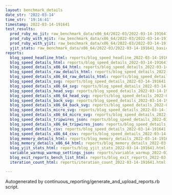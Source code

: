```yaml
---
layout: benchmark_details
date_str: '2022-03-14'
time_str: '19:16:41'
timestamp: 2022-03-14-191641
test_results:
  prod_ruby_no_jit: raw_benchmark_data/x86_64/2022-03/2022-03-14-191641_basic_benchmark_prod_ruby_no_jit.json
  prod_ruby_with_mjit: raw_benchmark_data/x86_64/2022-03/2022-03-14-191641_basic_benchmark_prod_ruby_with_mjit.json
  prod_ruby_with_yjit: raw_benchmark_data/x86_64/2022-03/2022-03-14-191641_basic_benchmark_prod_ruby_with_yjit.json
  yjit_stats: raw_benchmark_data/x86_64/2022-03/2022-03-14-191641_basic_benchmark_yjit_stats.json
reports:
  blog_speed_headline_html: reports/blog_speed_headline_2022-03-14-191641.html
  blog_speed_details_html: reports/blog_speed_details_2022-03-14-191641.html
  blog_speed_details_x86_64_html: reports/blog_speed_details_2022-03-14-191641.x86_64.html
  blog_speed_details_raw_details_html: reports/blog_speed_details_2022-03-14-191641.raw_details.html
  blog_speed_details_x86_64_raw_details_html: reports/blog_speed_details_2022-03-14-191641.x86_64.raw_details.html
  blog_speed_details_svg: reports/blog_speed_details_2022-03-14-191641.svg
  blog_speed_details_x86_64_svg: reports/blog_speed_details_2022-03-14-191641.x86_64.svg
  blog_speed_details_head_svg: reports/blog_speed_details_2022-03-14-191641.head.svg
  blog_speed_details_x86_64_head_svg: reports/blog_speed_details_2022-03-14-191641.x86_64.head.svg
  blog_speed_details_back_svg: reports/blog_speed_details_2022-03-14-191641.back.svg
  blog_speed_details_x86_64_back_svg: reports/blog_speed_details_2022-03-14-191641.x86_64.back.svg
  blog_speed_details_micro_svg: reports/blog_speed_details_2022-03-14-191641.micro.svg
  blog_speed_details_x86_64_micro_svg: reports/blog_speed_details_2022-03-14-191641.x86_64.micro.svg
  blog_speed_details_tripwires_json: reports/blog_speed_details_2022-03-14-191641.tripwires.json
  blog_speed_details_x86_64_tripwires_json: reports/blog_speed_details_2022-03-14-191641.x86_64.tripwires.json
  blog_speed_details_csv: reports/blog_speed_details_2022-03-14-191641.csv
  blog_speed_details_x86_64_csv: reports/blog_speed_details_2022-03-14-191641.x86_64.csv
  blog_memory_details_html: reports/blog_memory_details_2022-03-14-191641.html
  blog_memory_details_x86_64_html: reports/blog_memory_details_2022-03-14-191641.x86_64.html
  blog_yjit_stats_html: reports/blog_yjit_stats_2022-03-14-191641.html
  variable_warmup_warmup_settings_json: reports/variable_warmup_2022-03-14-191641.warmup_settings.json
  blog_exit_reports_bench_list_html: reports/blog_exit_reports_2022-03-14-191641.bench_list.html
  iteration_count_html: reports/iteration_count_2022-03-14-191641.html

---
```

Autogenerated by continuous_reporting/generate_and_upload_reports.rb script.
